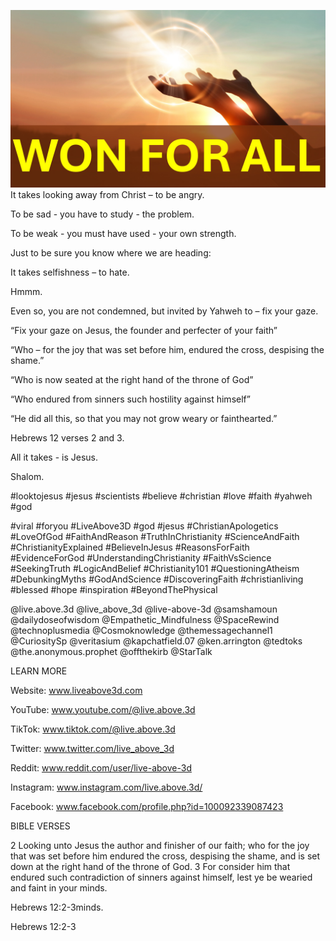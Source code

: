 ![Video cover image](./cover.jpg)
It takes looking away from Christ – to be angry.

To be sad - you have to study - the problem.

To be weak - you must have used - your own strength.

Just to be sure you know where we are heading:

It takes selfishness – to hate.

Hmmm.

Even so, you are not condemned, but invited by Yahweh to – fix your gaze.

“Fix your gaze on Jesus, the founder and perfecter of your faith”

“Who – for the joy that was set before him, endured the cross, despising the shame.”

“Who is now seated at the right hand of the throne of God”

“Who endured from sinners such hostility against himself”

“He did all this, so that you may not grow weary or fainthearted.”

Hebrews 12 verses 2 and 3.

All it takes - is Jesus.

Shalom.


#looktojesus #jesus #scientists #believe #christian #love #faith #yahweh #god 

#viral #foryou #LiveAbove3D #god #jesus #ChristianApologetics #LoveOfGod #FaithAndReason #TruthInChristianity #ScienceAndFaith #ChristianityExplained #BelieveInJesus #ReasonsForFaith #EvidenceForGod #UnderstandingChristianity #FaithVsScience #SeekingTruth #LogicAndBelief #Christianity101 #QuestioningAtheism #DebunkingMyths #GodAndScience #DiscoveringFaith #christianliving #blessed #hope #inspiration #BeyondThePhysical

@live.above.3d @live_above_3d @live-above-3d @samshamoun @dailydoseofwisdom @Empathetic_Mindfulness @SpaceRewind @technoplusmedia @Cosmoknowledge @themessagechannel1 @CuriositySp @veritasium @kapchatfield.07 @ken.arrington @tedtoks @the.anonymous.prophet @offthekirb @StarTalk


LEARN MORE

Website: www.liveabove3d.com

YouTube: www.youtube.com/@live.above.3d

TikTok: www.tiktok.com/@live.above.3d

Twitter: www.twitter.com/live_above_3d

Reddit: www.reddit.com/user/live-above-3d

Instagram: www.instagram.com/live.above.3d/

Facebook: www.facebook.com/profile.php?id=100092339087423


BIBLE VERSES

2 Looking unto Jesus the author and finisher of our faith; who for the joy that was set before him endured the cross, despising the shame, and is set down at the right hand of the throne of God.
3 For consider him that endured such contradiction of sinners against himself, lest ye be wearied and faint in your minds.

Hebrews 12:2-3minds.

Hebrews 12:2-3